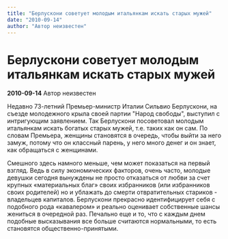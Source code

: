 ```yaml
---
title: "Берлускони советует молодым итальянкам искать старых мужей"
date: "2010-09-14"
author: "Автор неизвестен"
---
```


# Берлускони советует молодым итальянкам искать старых мужей

**2010-09-14** Автор неизвестен

Недавно 73-летний Премьер-министр Италии Сильвио Берлускони, на съезде молодежного крыла своей партии "Народ свободы", выступил с интригующим заявлением. Так Берлускони посоветовал молодым итальянкам искать богатых старых мужей, т.е. таких как он сам. По словам Премьера, женщины становятся в очередь, чтобы выйти за него замуж, потому что он классный парень, у него много денег и он знает, как обращаться с женщинами.

Смешного здесь намного меньше, чем может показаться на первый взгляд. Ведь в силу экономических факторов, очень часто, молодые девушки сегодня вынуждены не просто отказаться от любви за счет крупных «материальных благ» своих избранников (или избранников своих родителей) но и ублажать до смерти отвратительных стариков - владельцев капиталов. Берлускони прекрасно идентифицирует себя с подобного рода «кавалером» и реально оценивает собственные шансы жениться в очередной раз. Печально еще и то, что с каждым днем подобные высказывания все больше считаются нормальными, то есть становятся общественно-принятыми.